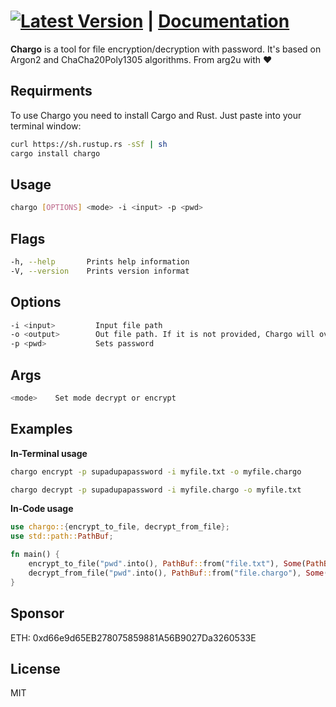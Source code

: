 # [![Latest Version](https://img.shields.io/crates/v/chargo.svg)](https://crates.io/crates/chargo) | [Documentation](https://docs.rs/chargo)

**Chargo** is a tool for file encryption/decryption with password. It's based on Argon2 and ChaCha20Poly1305 algorithms. From arg2u with ♥

## **Requirments**

To use Chargo you need to install Cargo and Rust.
Just paste into your terminal window:

```bash
curl https://sh.rustup.rs -sSf | sh
cargo install chargo
```

## **Usage**

```bash
chargo [OPTIONS] <mode> -i <input> -p <pwd>
```

## **Flags**

```bash
-h, --help       Prints help information
-V, --version    Prints version informat
```

## **Options**

```bash
-i <input>         Input file path
-o <output>        Out file path. If it is not provided, Chargo will override input file
-p <pwd>           Sets password
```

## **Args**

```bash
<mode>    Set mode decrypt or encrypt
```

## **Examples**

**In-Terminal usage**

```bash
chargo encrypt -p supadupapassword -i myfile.txt -o myfile.chargo
```
```bash
chargo decrypt -p supadupapassword -i myfile.chargo -o myfile.txt
```

**In-Code usage**
```rust
use chargo::{encrypt_to_file, decrypt_from_file};
use std::path::PathBuf;

fn main() {
    encrypt_to_file("pwd".into(), PathBuf::from("file.txt"), Some(PathBuf::from("file.chargo"))).unwrap();
    decrypt_from_file("pwd".into(), PathBuf::from("file.chargo"), Some(PathBuf::from("file.txt"))).unwrap();
}
```

## **Sponsor**

ETH: 0xd66e9d65EB278075859881A56B9027Da3260533E

## **License**

MIT